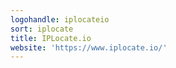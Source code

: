 ```yaml
---
logohandle: iplocateio
sort: iplocate
title: IPLocate.io
website: 'https://www.iplocate.io/'
---
```

